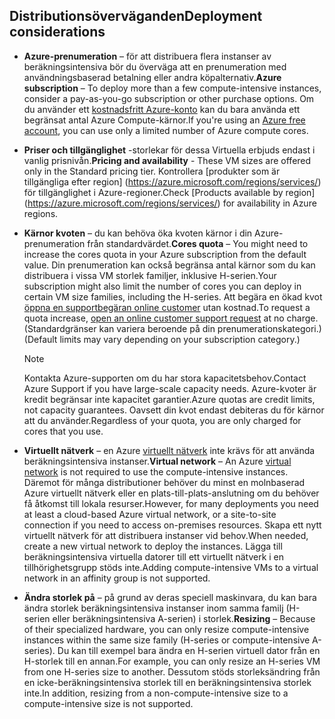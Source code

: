 

## <a name="deployment-considerations"></a><span data-ttu-id="4a143-101">Distributionsöverväganden</span><span class="sxs-lookup"><span data-stu-id="4a143-101">Deployment considerations</span></span>
* <span data-ttu-id="4a143-102">**Azure-prenumeration** – för att distribuera flera instanser av beräkningsintensiva bör du överväga att en prenumeration med användningsbaserad betalning eller andra köpalternativ.</span><span class="sxs-lookup"><span data-stu-id="4a143-102">**Azure subscription** – To deploy more than a few compute-intensive instances, consider a pay-as-you-go subscription or other purchase options.</span></span> <span data-ttu-id="4a143-103">Om du använder ett [kostnadsfritt Azure-konto](https://azure.microsoft.com/free/) kan du bara använda ett begränsat antal Azure Compute-kärnor.</span><span class="sxs-lookup"><span data-stu-id="4a143-103">If you're using an [Azure free account](https://azure.microsoft.com/free/), you can use only a limited number of Azure compute cores.</span></span>

* <span data-ttu-id="4a143-104">**Priser och tillgänglighet** -storlekar för dessa Virtuella erbjuds endast i vanlig prisnivån.</span><span class="sxs-lookup"><span data-stu-id="4a143-104">**Pricing and availability** - These VM sizes are offered only in the Standard pricing tier.</span></span> <span data-ttu-id="4a143-105">Kontrollera [produkter som är tillgängliga efter region] (https://azure.microsoft.com/regions/services/) för tillgänglighet i Azure-regioner.</span><span class="sxs-lookup"><span data-stu-id="4a143-105">Check [Products available by region] (https://azure.microsoft.com/regions/services/) for availability in Azure regions.</span></span> 
* <span data-ttu-id="4a143-106">**Kärnor kvoten** – du kan behöva öka kvoten kärnor i din Azure-prenumeration från standardvärdet.</span><span class="sxs-lookup"><span data-stu-id="4a143-106">**Cores quota** – You might need to increase the cores quota in your Azure subscription from the default value.</span></span> <span data-ttu-id="4a143-107">Din prenumeration kan också begränsa antal kärnor som du kan distribuera i vissa VM storlek familjer, inklusive H-serien.</span><span class="sxs-lookup"><span data-stu-id="4a143-107">Your subscription might also limit the number of cores you can deploy in certain VM size families, including the H-series.</span></span> <span data-ttu-id="4a143-108">Att begära en ökad kvot [öppna en supportbegäran online customer](../articles/azure-supportability/how-to-create-azure-support-request.md) utan kostnad.</span><span class="sxs-lookup"><span data-stu-id="4a143-108">To request a quota increase, [open an online customer support request](../articles/azure-supportability/how-to-create-azure-support-request.md) at no charge.</span></span> <span data-ttu-id="4a143-109">(Standardgränser kan variera beroende på din prenumerationskategori.)</span><span class="sxs-lookup"><span data-stu-id="4a143-109">(Default limits may vary depending on your subscription category.)</span></span>
  
  > [!NOTE]
  > <span data-ttu-id="4a143-110">Kontakta Azure-supporten om du har stora kapacitetsbehov.</span><span class="sxs-lookup"><span data-stu-id="4a143-110">Contact Azure Support if you have large-scale capacity needs.</span></span> <span data-ttu-id="4a143-111">Azure-kvoter är kredit begränsar inte kapacitet garantier.</span><span class="sxs-lookup"><span data-stu-id="4a143-111">Azure quotas are credit limits, not capacity guarantees.</span></span> <span data-ttu-id="4a143-112">Oavsett din kvot endast debiteras du för kärnor att du använder.</span><span class="sxs-lookup"><span data-stu-id="4a143-112">Regardless of your quota, you are only charged for cores that you use.</span></span>
  > 
  > 
* <span data-ttu-id="4a143-113">**Virtuellt nätverk** – en Azure [virtuellt nätverk](https://azure.microsoft.com/documentation/services/virtual-network/) inte krävs för att använda beräkningsintensiva instanser.</span><span class="sxs-lookup"><span data-stu-id="4a143-113">**Virtual network** – An Azure [virtual network](https://azure.microsoft.com/documentation/services/virtual-network/) is not required to use the compute-intensive instances.</span></span> <span data-ttu-id="4a143-114">Däremot för många distributioner behöver du minst en molnbaserad Azure virtuellt nätverk eller en plats-till-plats-anslutning om du behöver få åtkomst till lokala resurser.</span><span class="sxs-lookup"><span data-stu-id="4a143-114">However, for many deployments you need at least a cloud-based Azure virtual network, or a site-to-site connection if you need to access on-premises resources.</span></span> <span data-ttu-id="4a143-115">Skapa ett nytt virtuellt nätverk för att distribuera instanser vid behov.</span><span class="sxs-lookup"><span data-stu-id="4a143-115">When needed, create a new virtual network to deploy the instances.</span></span> <span data-ttu-id="4a143-116">Lägga till beräkningsintensiva virtuella datorer till ett virtuellt nätverk i en tillhörighetsgrupp stöds inte.</span><span class="sxs-lookup"><span data-stu-id="4a143-116">Adding compute-intensive VMs to a virtual network in an affinity group is not supported.</span></span>
* <span data-ttu-id="4a143-117">**Ändra storlek på** – på grund av deras speciell maskinvara, du kan bara ändra storlek beräkningsintensiva instanser inom samma familj (H-serien eller beräkningsintensiva A-serien) i storlek.</span><span class="sxs-lookup"><span data-stu-id="4a143-117">**Resizing** – Because of their specialized hardware, you can only resize compute-intensive instances within the same size family (H-series or compute-intensive A-series).</span></span> <span data-ttu-id="4a143-118">Du kan till exempel bara ändra en H-serien virtuell dator från en H-storlek till en annan.</span><span class="sxs-lookup"><span data-stu-id="4a143-118">For example, you can only resize an H-series VM from one H-series size to another.</span></span> <span data-ttu-id="4a143-119">Dessutom stöds storleksändring från en icke-beräkningsintensiva storlek till en beräkningsintensiva storlek inte.</span><span class="sxs-lookup"><span data-stu-id="4a143-119">In addition, resizing from a non-compute-intensive size to a compute-intensive size is not supported.</span></span>  
